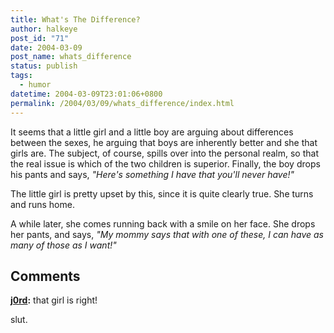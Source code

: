 ```yaml
---
title: What's The Difference?
author: halkeye
post_id: "71"
date: 2004-03-09
post_name: whats_difference
status: publish
tags:
  - humor
datetime: 2004-03-09T23:01:06+0800
permalink: /2004/03/09/whats_difference/index.html
---
```


It seems that a little girl and a little boy are arguing about differences between the sexes, he arguing that boys are inherently better and she that girls are. The subject, of course, spills over into the personal realm, so that the real issue is which of the two children is superior. Finally, the boy drops his pants and says, _"Here's something I have that you'll never have!"_

The little girl is pretty upset by this, since it is quite clearly true. She turns and runs home.

A while later, she comes running back with a smile on her face. She drops her pants, and says, _"My mommy says that with one of these, I can have as many of those as I want!"_

## Comments

**[j0rd](#49 "2004-03-10 09:29:56"):** that girl is right!
















slut.

